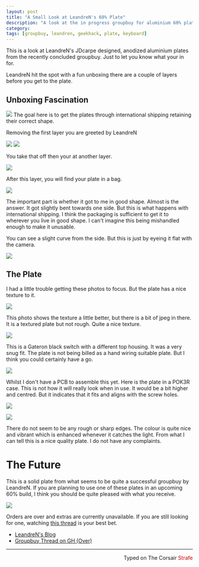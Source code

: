 ```yaml
---
layout: post
title: "A Small Look at LeandreN's 60% Plate"
description: "A look at the in progress groupbuy for aluminium 60% plates by LeandreN over on geekhack."
category: 
tags: [groupbuy, leandren, geekhack, plate, keyboard]
---
```

This is a look at LeandreN's JDcarpe designed, anodized aluminium plates from the recently concluded groupbuy. Just to let you know what your in for.

LeandreN hit the spot with a fun unboxing there are a couple of layers before you get to the plate.

## Unboxing Fascination
![](http://i.imgur.com/uOaWebc.jpg)
The goal here is to get the plates through international shipping retaining their correct shape.

Removing the first layer you are greeted by LeandreN

![](http://i.imgur.com/sWdpjB9.jpg)
![](http://i.imgur.com/dwpQ5cD.jpg)

You take that off then your at another layer.

![](http://i.imgur.com/jeg6SSO.jpg)

After this layer, you will find your plate in a bag.

![](http://i.imgur.com/MYdKMw4.jpg)

The important part is whether it got to me in good shape. Almost is the answer. It got slightly bent towards one side. But this is what happens with international shipping. I think the packaging is sufficient to get it to wherever you live in good shape. I can't imagine this being mishandled enough to make it unusable.

You can see a slight curve from the side. But this is just by eyeing it flat with the camera.

![](http://i.imgur.com/a8WBUZC.jpg)


## The Plate
I had a little trouble getting these photos to focus. But the plate has a nice texture to it.

![](http://i.imgur.com/uCjC9UA.jpg)

This photo shows the texture a little better, but there is a bit of jpeg in there. It is a textured plate but not rough. Quite a nice texture.

![](http://i.imgur.com/veA5VGs.jpg)

This is a Gateron black switch with a different top housing. It was a very snug fit. The plate is not being billed as a hand wiring suitable plate. But I think you could certainly have a go.

![](http://i.imgur.com/9HHCcp4.jpg)

Whilst I don't have a PCB to assemble this yet. Here is the plate in a POK3R case. This is not how it will really look when in use. It would be a bit higher and centred. But it indicates that it fits and aligns with the screw holes.

![](http://i.imgur.com/7n83rqY.jpg)

![](http://i.imgur.com/qDIkPvD.jpg)

There do not seem to be any rough or sharp edges. The colour is quite nice and vibrant which is enhanced whenever it catches the light. From what I can tell this is a nice quality plate. I do not have any complaints.

# The Future
This is a solid plate from what seems to be quite a successful groupbuy by LeandreN. If you are planning to use one of these plates in an upcoming 60% build, I think you should be quite pleased with what you receive. 

![](http://i.imgur.com/ncYHf2w.jpg)

Orders are over and extras are currently unavailable. If you are still looking for one, watching [this thread](https://geekhack.org/index.php?topic=73666.0) is your best bet.

* [LeandreN's Blog](http://leandren.blogspot.no/)
* [Groupbuy Thread on GH (Over)](https://geekhack.org/index.php?topic=73666.0)

---------------------------------
 <p style="text-align: right" title="">Typed on The Corsair <font color="#CC0000">Strafe</font></p>

